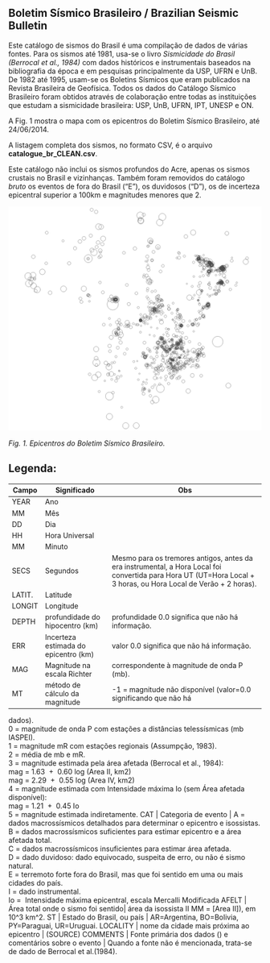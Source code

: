 ## Boletim Sísmico Brasileiro / Brazilian Seismic Bulletin


Este catálogo de sismos do Brasil é uma compilação de dados de várias
fontes. Para os sismos até 1981, usa-se o livro *Sismicidade do Brasil
(Berrocal et al., 1984)* com dados históricos e instrumentais baseados na
bibliografia da época e em pesquisas principalmente da USP, UFRN e UnB. 
De 1982 até 1995, usam-se os Boletins Sísmicos que eram publicados na
Revista Brasileira de Geofísica. Todos os dados do Catálogo Sísmico
Brasileiro foram obtidos através de colaboração entre todas as
instituições que estudam a sismicidade brasileira: USP, UnB, UFRN, IPT,
UNESP e ON.


A Fig. 1 mostra o mapa com os epicentros do Boletim Sísmico Brasileiro,
até 24/06/2014. 

A listagem completa dos sismos, no formato CSV, é o arquivo **catalogue\_br\_CLEAN.csv**.

Este catálogo não inclui os sismos profundos do Acre, apenas os sismos
crustais no Brasil e vizinhanças. Também foram removidos do catálogo *bruto* os eventos de fora do
Brasil (“E”), os duvidosos (“D”), os de incerteza epicentral superior a
100km e magnitudes menores que 2.


![mapa](map.png "mapa")


*Fig. 1. Epicentros do Boletim Sísmico Brasileiro.*



## Legenda:



Campo  | Significado | Obs
------ | ----------- | ---
YEAR | Ano | 
MM | Mês | 
DD | Dia |
HH | Hora Universal | 
MM | Minuto | 
SECS | Segundos | Mesmo para os tremores antigos, antes da era instrumental, a Hora Local foi convertida para Hora UT (UT=Hora Local + 3 horas, ou Hora Local de Verão + 2 horas).
LATIT. | Latitude | 
LONGIT |  Longitude | 
DEPTH  | profundidade do hipocentro (km) | profundidade 0.0 significa que não há informação.
ERR  | Incerteza estimada do epicentro (km) | valor 0.0 significa que não há informação.
MAG | Magnitude na escala Richter | correspondente à magnitude de onda P (mb).
MT | método de cálculo da magnitude | -1 = magnitude não disponível (valor=0.0 significando que não há
dados). <br/> 0 = magnitude de onda P com estações a distâncias telessísmicas (mb IASPEI). <br/> 1 = magnitude mR com estações regionais (Assumpção, 1983). <br/> 2 = média de mb e mR. <br/> 3 = magnitude estimada pela área afetada (Berrocal et al., 1984): <br/>mag = 1.63  +  0.60 log (Area II, km2) <br/> mag = 2.29  +  0.55 log (Area IV, km2) <br/>4 = magnitude estimada com Intensidade máxima Io (sem Área afetada disponível): <br/>mag = 1.21  +  0.45 Io <br/> 5 = magnitude estimada indiretamente.
CAT | Categoria de evento | A = dados macrossísmicos detalhados para determinar o epicentro e isossistas. <br/> B = dados macrossísmicos suficientes para estimar epicentro e a área afetada total. <br/> C = dados macrossísmicos insuficientes para estimar área afetada. <br/>D = dado duvidoso: dado equivocado, suspeita de erro, ou não é sismo natural. <br/>E = terremoto forte fora do Brasil, mas que foi sentido em uma ou mais cidades do país. <br/> I = dado instrumental. <br/> Io =  Intensidade máxima epicentral, escala Mercalli Modificada
AFELT | Área total onde o sismo foi sentido| área da isossista II MM = [Area II]), em 10^3 km^2.
ST | Estado do Brasil, ou país | AR=Argentina, BO=Bolivia, PY=Paraguai, UR=Uruguai.
LOCALITY | nome da cidade mais próxima ao epicentro | 
(SOURCE) COMMENTS | Fonte primária dos dados () e comentários sobre o evento | Quando a fonte não é mencionada, trata-se de dado de Berrocal et al.(1984).
